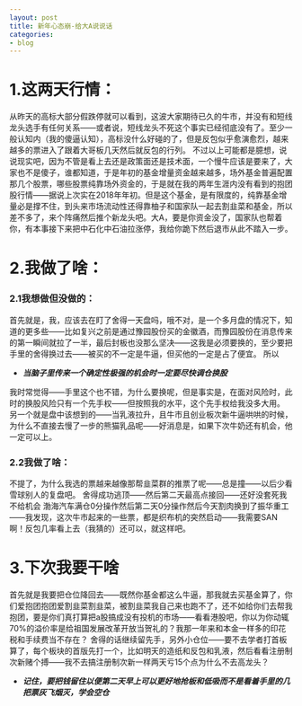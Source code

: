 ```yaml
---
layout: post
title: 新年心态崩-给大A说说话
categories:
- blog
---
```


# 1.这两天行情：
从昨天的高标大部分假跌停就可以看到，这波大家期待已久的牛市，并没有和短线龙头选手有任何关系——或者说，短线龙头不死这个事实已经彻底没有了。至少一般认知内（我的傻逼认知），高标没什么好碰的了，但是反包似乎愈演愈烈，越来越多的票进入了跟着大哥板几天然后就反包的行列。
不过以上可能都是臆想，说说现实吧，因为不管是看上去还是政策面还是技术面，一个慢牛应该是要来了，大家也不是傻子，谁都知道，于是年初的基金增量资金越来越多，场外基金普遍配置那几个股票，哪些股票纯靠场外资金的，于是就在我的两年生涯内没有看到的抱团股行情——据说上次实在2018年年初。但是这个基金，是有限度的，纯靠基金增量必是撑不住，到头来市场流动性还得靠柚子和国家队一起去割韭菜和基金，所以差不多了，来个阵痛然后推个新龙头吧。大A，要是你资金没了，国家队也帮着你，有本事接下来把中石化中石油拉涨停，我给你跪下然后退市从此不踏入一步。
# 2.我做了啥：
### 2.1我想做但没做的：
首先就是，我，应该去在盯了舍得一天盘吗，哦不对，是一个多月盘的情况下，知道的更多些——比如复兴之前是通过豫园股份买的金徽酒，而豫园股份在消息传来的第一瞬间就拉了一半，最后封板也没那么坚决——这我是必须要换的，至少要把手里的舍得换过去——被买的不一定是牛逼，但买他的一定是占了便宜。
所以
- ***当脑子里传来一个确定性极强的机会时一定要尽快调仓换股***  

我时常觉得——手里这个也不错，为什么要换呢，但是事实是，在面对风险时，此时的换股风险只有一个先手权——但按照我的水平，这个先手权给我没多大用。
另一个就是盘中该想到的——当乳液拉升，且牛市且创业板次新牛逼哄哄的时候，为什么不直接去慢了一步的熊猫乳品呢——好消息是，如果下次牛奶还有机会，他一定可以上。

### 2.2我做了啥：
不提了，为什么我选的票越来越像那帮韭菜群的推票了呢——总是撞——以后少看雪球别人的复盘吧。
舍得成功逃顶——然后第二天最高点接回——还好没套死我不给机会
渤海汽车满仓0分操作然后第二天0分操作然后今天割肉换到了振华重工——我发现，这次牛市起来的一些票，都是织布机的突然启动——我需要SAN啊！反包几率看上去（我猜的）还可以，就这样吧。

# 3.下次我要干啥
首先就是我要把仓位降回去——既然你基金都这么牛逼，那我就去买基金算了，你们爱抱团抱团爱割韭菜割韭菜，被割韭菜我自己来也跑不了，还不如给你们去帮我抱团，要是你们真打算把a股搞成没有投机的市场——看看港股吧，你以为你动辄70%的溢价率是给祖国发展改革开放当贺礼的？我那一年来和本金一样多的印花税和手续费当不存在？
舍得的话继续留先手，另外小仓位——要不去学者打首板算了，每个板块的首版先打一个，比如明天的造纸和反包和乳液，然后看看注册制次新赌个搏——我不去搞注册制次新一样两天亏15个点为什么不去高龙头？

- ***记住，要把钱留住以便第二天早上可以更好地抢板和低吸而不是看着手里的几把票灰飞烟灭，学会空仓***
